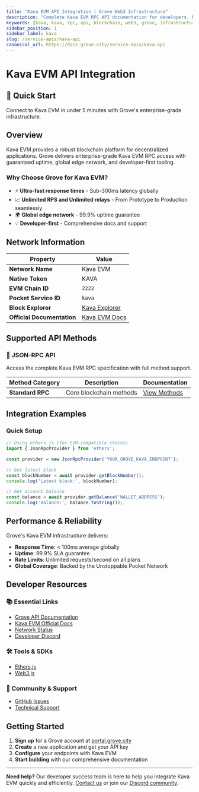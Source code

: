```yaml
---
title: "Kava EVM API Integration | Grove Web3 Infrastructure"
description: "Complete Kava EVM RPC API documentation for developers. Fast, reliable Kava EVM blockchain access with Grove's enterprise infrastructure. Get started in minutes."
keywords: [kava, kava, rpc, api, blockchain, web3, grove, infrastructure, developers, integration]
sidebar_position: 1
sidebar_label: kava
slug: /service-apis/kava-api
canonical_url: https://docs.grove.city/service-apis/kava-api
---
```


# Kava EVM API Integration

<div style={{background: "linear-gradient(135deg, #ff564f 0%, #ff9500 100%)", color: "white", padding: "1.5rem", borderRadius: "8px", margin: "1rem 0"}}>
  <h2 style={{color: "white", marginTop: 0}}>🚀 Quick Start</h2>
  <p style={{marginBottom: 0, fontSize: "1.1rem"}}>Connect to Kava EVM in under 5 minutes with Grove's enterprise-grade infrastructure.</p>
</div>

## Overview

Kava EVM provides a robust blockchain platform for decentralized applications. Grove delivers enterprise-grade Kava EVM RPC access with guaranteed uptime, global edge network, and developer-first tooling.

### Why Choose Grove for Kava EVM?

- ⚡ **Ultra-fast response times** - Sub-300ms latency globally
- 📈 **Unlimited RPS and Unlimited relays** - From Prototype to Production seamlessly
- 🌍 **Global edge network** - 99.9% uptime guarantee
- 💡 **Developer-first** - Comprehensive docs and support

## Network Information

| Property | Value |
|----------|-------|
| **Network Name** | Kava EVM |
| **Native Token** | KAVA |
| **EVM Chain ID** | `2222` |
| **Pocket Service ID** | `kava` |
| **Block Explorer** | [Kava Explorer](https://kavascan.com) |
| **Official Documentation** | [Kava EVM Docs](https://docs.kava.io/) |

## Supported API Methods

### 🔌 JSON-RPC API
Access the complete Kava EVM RPC specification with full method support.

| Method Category | Description | Documentation |
|-----------------|-------------|---------------|
| **Standard RPC** | Core blockchain methods | [View Methods](../grove-api/api-definition/definition#json-rpc-supported-methods) |

## Integration Examples

### Quick Setup

```javascript
// Using ethers.js (for EVM-compatible chains)
import { JsonRpcProvider } from 'ethers';

const provider = new JsonRpcProvider('YOUR_GROVE_KAVA_ENDPOINT');

// Get latest block
const blockNumber = await provider.getBlockNumber();
console.log('Latest block:', blockNumber);

// Get account balance
const balance = await provider.getBalance('WALLET_ADDRESS');
console.log('Balance:', balance.toString());
```

## Performance & Reliability

Grove's Kava EVM infrastructure delivers:

- **Response Time**: < 100ms average globally
- **Uptime**: 99.9% SLA guarantee  
- **Rate Limits**: Unlimited requests/second on all plans
- **Global Coverage**: Backed by the Unstoppable Pocket Network

## Developer Resources

### 📚 Essential Links
- [Grove API Documentation](../grove-api/overview/grove-api)
- [Kava EVM Official Docs](https://docs.kava.io/)
- [Network Status](https://status.grove.city)
- [Developer Discord](https://discord.gg/build-with-grove)

### 🛠️ Tools & SDKs
- [Ethers.js](https://docs.ethers.io/)
- [Web3.js](https://web3js.readthedocs.io/)

### 💬 Community & Support
- [GitHub Issues](https://github.com/buildwithgrove/path)  
- [Technical Support](https://discord.com/channels/824324475256438814/1150805396085293106)

## Getting Started

1. **Sign up** for a Grove account at [portal.grove.city](https://portal.grove.city)
2. **Create** a new application and get your API key
3. **Configure** your endpoints with Kava EVM
4. **Start building** with our comprehensive documentation

---

<div style={{background: "#f8f9fa", padding: "1rem", borderLeft: "4px solid #007bff", margin: "1rem 0"}}>
  <strong>Need help?</strong> Our developer success team is here to help you integrate Kava EVM quickly and efficiently. <a href="mailto:portal@grove.city">Contact us</a> or join our <a href="https://discord.gg/build-with-grove">Discord community</a>.
</div>
